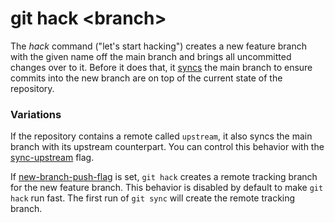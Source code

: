 # git hack &lt;branch&gt;

The _hack_ command ("let's start hacking") creates a new feature branch with the
given name off the main branch and brings all uncommitted changes over to it.
Before it does that, it [syncs](sync.md) the main branch to ensure commits into
the new branch are on top of the current state of the repository.

### Variations

If the repository contains a remote called `upstream`, it also syncs the main
branch with its upstream counterpart. You can control this behavior with the
[sync-upstream](../preferences/sync-upstream.md) flag.

If [new-branch-push-flag](new-branch-push-flag.md) is set, `git hack` creates a
remote tracking branch for the new feature branch. This behavior is disabled by
default to make `git hack` run fast. The first run of `git sync` will create the
remote tracking branch.
